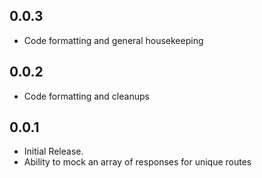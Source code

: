 ## 0.0.3
* Code formatting and general housekeeping

## 0.0.2
* Code formatting and cleanups

## 0.0.1

* Initial Release.
* Ability to mock an array of responses for unique routes
